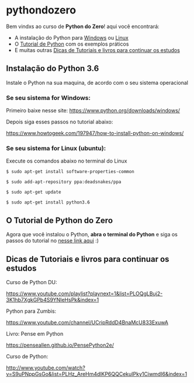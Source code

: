 # pythondozero

Bem vindxs ao curso de **Python do Zero**! aqui você encontrará:
- A instalação do Python para [Windows](#instala%C3%A7%C3%A3o-do-python3-windows) ou [Linux](#instala%C3%A7%C3%A3o-do-python36-linux)
- O [Tutorial de Python](PyDo0.ipynb) com os exemplos práticos
- E muitas outras [Dicas de Tutoriais e livros para continuar os estudos](#tutoriais-e-livro-para-continuar-os-estudos)

## Instalação do Python 3.6
Instale o Python na sua maquina, de acordo com o seu sistema operacional

### Se seu sistema for Windows:

Primeiro baixe nesse site: https://www.python.org/downloads/windows/

Depois siga esses passos no tutorial abaixo:

https://www.howtogeek.com/197947/how-to-install-python-on-windows/

### Se seu sistema for Linux (ubuntu):

Execute os comandos abaixo no terminal do Linux

```
$ sudo apt-get install software-properties-common

$ sudo add-apt-repository ppa:deadsnakes/ppa

$ sudo apt-get update

$ sudo apt-get install python3.6
```

## O Tutorial de Python do Zero
Agora que você instalou o Python, **abra o terminal do Python** e siga os passos do tutorial no [nesse link aqui](PyDo0.ipynb) :)

## Dicas de Tutoriais e livros para continuar os estudos

Curso de Python DU:

https://www.youtube.com/playlist?playnext=1&list=PLOQgLBuj2-3K1hb7XgkGPb4S9YNIeHsPk&index=1

Python para Zumbis:

https://www.youtube.com/channel/UCripRddD4BnaMcU833ExuwA

Livro: Pense em Python

https://penseallen.github.io/PensePython2e/

Curso de Python:

http://www.youtube.com/watch?v=S9uPNppGsGo&list=PLHz_AreHm4dlKP6QQCekuIPky1CiwmdI6&index=1
